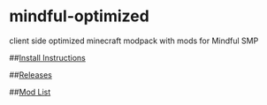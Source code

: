 # mindful-optimized
client side optimized minecraft modpack with mods for Mindful SMP

##[Install Instructions](https://github.com/Iautner/mindful-optimized/blob/main/install-guide.md)

##[Releases](https://github.com/Iautner/mindful-optimized/releases)

##[Mod List](https://github.com/Iautner/mindful-optimized/blob/main/mod-list.md)
